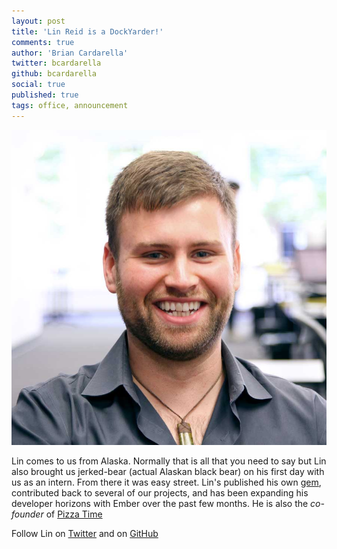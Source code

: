 ```yaml
---
layout: post
title: 'Lin Reid is a DockYarder!'
comments: true
author: 'Brian Cardarella'
twitter: bcardarella
github: bcardarella
social: true
published: true
tags: office, announcement
---
```


![Lin Reid](/images/lreid.jpg)

Lin comes to us from Alaska. Normally that is all that you need to say
but Lin also brought us jerked-bear (actual Alaskan black bear) on his first day with us as an
intern. From there it was easy street. Lin's published his own
[gem](https://github.com/dockyard/stashable_params),
contributed back to several of our projects, and has been expanding his
developer horizons with Ember over the past few months. He is also the
*co-founder* of [Pizza Time](http://pizza-time.herokuapp.com)

Follow Lin on [Twitter](https://twitter.com/linstula) and on [GitHub](https://github.com/linstula)
